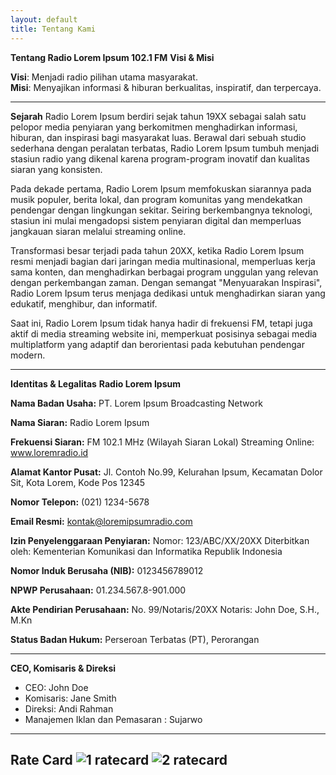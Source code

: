 ```yaml
---
layout: default
title: Tentang Kami
---
```


<b>Tentang Radio Lorem Ipsum 102.1 FM</b>
<b>Visi & Misi</b>

**Visi**: Menjadi radio pilihan utama masyarakat.  
**Misi**: Menyajikan informasi & hiburan berkualitas, inspiratif, dan terpercaya.

---

**Sejarah**
Radio Lorem Ipsum berdiri sejak tahun 19XX sebagai salah satu pelopor media penyiaran yang berkomitmen menghadirkan informasi, hiburan, dan inspirasi bagi masyarakat luas. Berawal dari sebuah studio sederhana dengan peralatan terbatas, Radio Lorem Ipsum tumbuh menjadi stasiun radio yang dikenal karena program-program inovatif dan kualitas siaran yang konsisten.

Pada dekade pertama, Radio Lorem Ipsum memfokuskan siarannya pada musik populer, berita lokal, dan program komunitas yang mendekatkan pendengar dengan lingkungan sekitar. Seiring berkembangnya teknologi, stasiun ini mulai mengadopsi sistem penyiaran digital dan memperluas jangkauan siaran melalui streaming online.

Transformasi besar terjadi pada tahun 20XX, ketika Radio Lorem Ipsum resmi menjadi bagian dari jaringan media multinasional, memperluas kerja sama konten, dan menghadirkan berbagai program unggulan yang relevan dengan perkembangan zaman. Dengan semangat "Menyuarakan Inspirasi", Radio Lorem Ipsum terus menjaga dedikasi untuk menghadirkan siaran yang edukatif, menghibur, dan informatif.

Saat ini, Radio Lorem Ipsum tidak hanya hadir di frekuensi FM, tetapi juga aktif di media streaming website ini, memperkuat posisinya sebagai media multiplatform yang adaptif dan berorientasi pada kebutuhan pendengar modern.

---

**Identitas & Legalitas**
**Radio Lorem Ipsum**

**Nama Badan Usaha:**
PT. Lorem Ipsum Broadcasting Network

**Nama Siaran:**
Radio Lorem Ipsum

**Frekuensi Siaran:**
FM 102.1 MHz (Wilayah Siaran Lokal)
Streaming Online: www.loremradio.id

**Alamat Kantor Pusat:**
Jl. Contoh No.99, Kelurahan Ipsum, Kecamatan Dolor Sit, Kota Lorem, Kode Pos 12345

**Nomor Telepon:**
(021) 1234-5678

**Email Resmi:**
kontak@loremipsumradio.com

**Izin Penyelenggaraan Penyiaran:**
Nomor: 123/ABC/XX/20XX
Diterbitkan oleh: Kementerian Komunikasi dan Informatika Republik Indonesia

**Nomor Induk Berusaha (NIB):**
0123456789012

**NPWP Perusahaan:**
01.234.567.8-901.000

**Akte Pendirian Perusahaan:**
No. 99/Notaris/20XX
Notaris: John Doe, S.H., M.Kn

**Status Badan Hukum:**
Perseroan Terbatas (PT), Perorangan

---

**CEO, Komisaris & Direksi**
- CEO: John Doe
- Komisaris: Jane Smith
- Direksi: Andi Rahman
- Manajemen Iklan dan Pemasaran : Sujarwo
---

**Rate Card**
![1 ratecard](https://github.com/user-attachments/assets/b4eaf7b2-7097-4b98-9e8c-28c98f5b8c66)
![2 ratecard](https://github.com/user-attachments/assets/7bb629b5-1047-4a00-897a-51609ede3a53)
---

